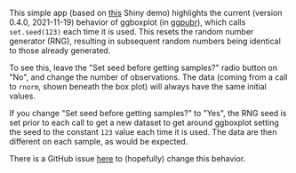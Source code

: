 This simple app (based on
[this](https://shiny.rstudio.com/gallery/tabsets.html) Shiny demo)
highlights the current (version 0.4.0, 2021-11-19) behavior of ggboxplot
(in [ggpubr](https://github.com/kassambara/ggpubr)), which calls
`set.seed(123)` each time it is used. This resets the random number
generator (RNG), resulting in subsequent random numbers being identical to
those already generated.

To see this, leave the "Set seed before getting samples?" radio button on
"No", and change the number of observations. The data (coming from a call
to `rnorm`, shown beneath the box plot) will always have the same initial
values.

If you change "Set seed before getting samples?" to "Yes", the RNG seed is
set prior to each call to get a new dataset to get around ggboxplot setting
the seed to the constant `123` value each time it is used. The data are
then different on each sample, as would be expected.

There is a GitHub issue
[here](https://github.com/kassambara/ggpubr/issues/177) to (hopefully)
change this behavior.
